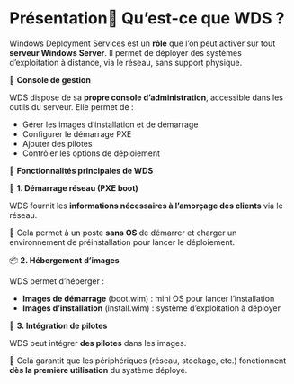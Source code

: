 # Présentation🧩 **Qu’est-ce que WDS ?**

Windows Deployment Services est un **rôle** que l’on peut activer sur tout **serveur Windows Server**. Il permet de déployer des systèmes d’exploitation à distance, via le réseau, sans support physique.

🔧 **Console de gestion**

WDS dispose de sa **propre console d’administration**, accessible dans les outils du serveur. Elle permet de :

- Gérer les images d’installation et de démarrage
- Configurer le démarrage PXE
- Ajouter des pilotes
- Contrôler les options de déploiement



🚀 **Fonctionnalités principales de WDS**

🔌 **1. Démarrage réseau (PXE boot)**

WDS fournit les **informations nécessaires à l’amorçage des clients** via le réseau.

🔹 Cela permet à un poste **sans OS** de démarrer et charger un environnement de préinstallation pour lancer le déploiement.

📦 **2. Hébergement d’images**

WDS permet d’héberger :

- **Images de démarrage** (boot.wim) : mini OS pour lancer l’installation
- **Images d’installation** (install.wim) : système d’exploitation à déployer

🧱 **3. Intégration de pilotes**

WDS peut intégrer **des pilotes** dans les images.

🎯 Cela garantit que les périphériques (réseau, stockage, etc.) fonctionnent **dès la première utilisation** du système déployé.
